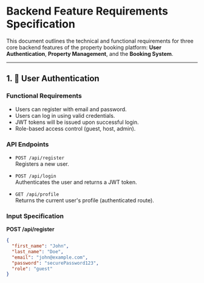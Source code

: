 # Backend Feature Requirements Specification

This document outlines the technical and functional requirements for three core backend features of the property booking platform: **User Authentication**, **Property Management**, and the **Booking System**.

---

## 1. 🔐 User Authentication

### Functional Requirements
- Users can register with email and password.
- Users can log in using valid credentials.
- JWT tokens will be issued upon successful login.
- Role-based access control (guest, host, admin).

### API Endpoints
- `POST /api/register`  
  Registers a new user.
  
- `POST /api/login`  
  Authenticates the user and returns a JWT token.

- `GET /api/profile`  
  Returns the current user's profile (authenticated route).

### Input Specification
**POST /api/register**
```json
{
  "first_name": "John",
  "last_name": "Doe",
  "email": "john@example.com",
  "password": "securePassword123",
  "role": "guest"
}

